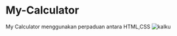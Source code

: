# My-Calculator
My Calculator menggunakan perpaduan antara HTML,CSS 
![kalku](https://user-images.githubusercontent.com/89238386/179665182-4b289e5c-fcc5-4cfb-a6be-bd8e353c2a8a.png)
